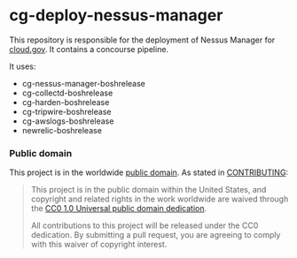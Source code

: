 # cg-deploy-nessus-manager

This repository is responsible for the deployment of Nessus Manager for [cloud.gov](https://cloud.gov). It contains a concourse pipeline.

It uses:
- cg-nessus-manager-boshrelease
- cg-collectd-boshrelease
- cg-harden-boshrelease
- cg-tripwire-boshrelease
- cg-awslogs-boshrelease
- newrelic-boshrelease

### Public domain

This project is in the worldwide [public domain](LICENSE.md). As stated in [CONTRIBUTING](CONTRIBUTING.md):

> This project is in the public domain within the United States, and copyright and related rights in the work worldwide are waived through the [CC0 1.0 Universal public domain dedication](https://creativecommons.org/publicdomain/zero/1.0/).
>
> All contributions to this project will be released under the CC0 dedication. By submitting a pull request, you are agreeing to comply with this waiver of copyright interest.

